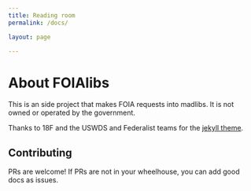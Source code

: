 ```yaml
---
title: Reading room
permalink: /docs/

layout: page

---
```


# About FOIAlibs

This is an side project that makes FOIA requests into madlibs. It is not owned or operated by the government.

Thanks to 18F and the USWDS and Federalist teams for the <a href="https://github.com/18F/uswds-jekyll#customization">jekyll theme</a>.

## Contributing

PRs are welcome! If PRs are not in your wheelhouse, you can add good docs as issues.

